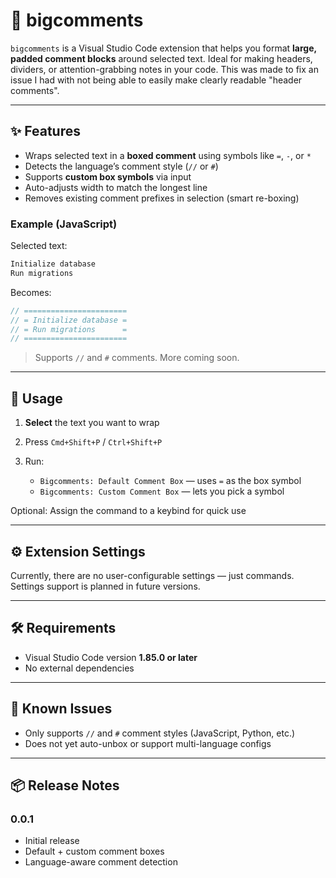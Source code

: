 # 🧱 bigcomments

`bigcomments` is a Visual Studio Code extension that helps you format **large, padded comment blocks** around selected text. Ideal for making headers, dividers, or attention-grabbing notes in your code. This was made to fix an issue I had with not being able to easily make clearly readable "header comments".

---

## ✨ Features

- Wraps selected text in a **boxed comment** using symbols like `=`, `-`, or `*`
- Detects the language’s comment style (`//` or `#`)
- Supports **custom box symbols** via input
- Auto-adjusts width to match the longest line
- Removes existing comment prefixes in selection (smart re-boxing)

### Example (JavaScript)

Selected text:

```js
Initialize database
Run migrations
```

Becomes:

```js
// =======================
// = Initialize database =
// = Run migrations      =
// =======================
```

> Supports `//` and `#` comments. More coming soon.

---

## 🧪 Usage

1. **Select** the text you want to wrap
2. Press `Cmd+Shift+P` / `Ctrl+Shift+P`
3. Run:

   - `Bigcomments: Default Comment Box` — uses `=` as the box symbol
   - `Bigcomments: Custom Comment Box` — lets you pick a symbol

Optional: Assign the command to a keybind for quick use

---

## ⚙️ Extension Settings

Currently, there are no user-configurable settings — just commands.
Settings support is planned in future versions.

---

## 🛠 Requirements

- Visual Studio Code version **1.85.0 or later**
- No external dependencies

---

## 🐞 Known Issues

- Only supports `//` and `#` comment styles (JavaScript, Python, etc.)
- Does not yet auto-unbox or support multi-language configs

---

## 📦 Release Notes

### 0.0.1

- Initial release
- Default + custom comment boxes
- Language-aware comment detection
